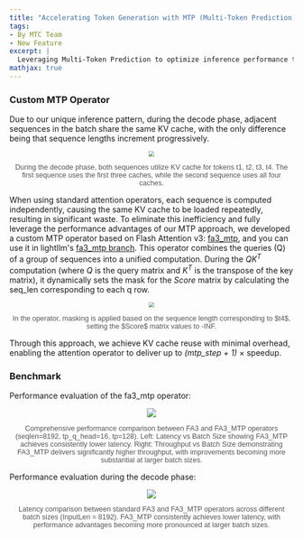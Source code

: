 ```yaml
---
title: "Accelerating Token Generation with MTP (Multi-Token Prediction)"
tags:
- By MTC Team
- New Feature
excerpt: |
  Leveraging Multi-Token Prediction to optimize inference performance through efficient KV cache reuse and custom operators.
mathjax: true
---
```



### Custom MTP Operator

Due to our unique inference pattern, during the decode phase, adjacent sequences in the batch share the same KV cache, with the only difference being that sequence lengths increment progressively.

<div style="text-align: center;">
  <img src="{{ site.baseurl }}/assets/images/blogs/05-mtp/mtp.png"  style="zoom: 60%;" />
  <p style="font-family: sans-serif; font-size: 0.9em; color: #555;">During the decode phase, both sequences utilize KV cache for tokens t1, t2, t3, t4. The first sequence uses the first three caches, while the second sequence uses all four caches.</p>
</div>

When using standard attention operators, each sequence is computed independently, causing the same KV cache to be loaded repeatedly, resulting in significant waste. To eliminate this inefficiency and fully leverage the performance advantages of our MTP approach, we developed a custom MTP operator based on Flash Attention v3: [fa3_mtp](https://github.com/ModelTC/LightKernel/tree/main/flash-attention/hopper), and you can use it in lightllm's [fa3_mtp branch](https://github.com/ModelTC/LightLLM/blob/fa3_mtp/lightllm/models/deepseek2/layer_infer/transformer_layer_infer.py#L564). This operator combines the queries (Q) of a group of sequences into a unified computation. During the $QK^T$ computation (where $Q$ is the query matrix and $K^T$ is the transpose of the key matrix), it dynamically sets the mask for the $Score$ matrix by calculating the seq_len corresponding to each q row.

<div style="text-align: center;">
  <img src="{{ site.baseurl }}/assets/images/blogs/05-mtp/fa3_mtp.png"  style="zoom: 60%;" />
  <p style="font-family: sans-serif; font-size: 0.9em; color: #555;">In the operator, masking is applied based on the sequence length corresponding to $t4$, setting the $Score$ matrix values to -INF.</p>
</div>

Through this approach, we achieve KV cache reuse with minimal overhead, enabling the attention operator to deliver up to *(mtp_step + 1)* × speedup.

### Benchmark

Performance evaluation of the fa3_mtp operator:

<div style="text-align: center;">
  <img src="{{ site.baseurl }}/assets/images/blogs/05-mtp/fa3_mtp_benchmark.png"  style="zoom: 100%;" />
  <p style="font-family: sans-serif; font-size: 0.9em; color: #555;">Comprehensive performance comparison between FA3 and FA3_MTP operators (seqlen=8192, tp_q_head=16, tp=128). Left: Latency vs Batch Size showing FA3_MTP achieves consistently lower latency. Right: Throughput vs Batch Size demonstrating FA3_MTP delivers significantly higher throughput, with improvements becoming more substantial at larger batch sizes.</p>
</div>

Performance evaluation during the decode phase:

<div style="text-align: center;">
  <img src="{{ site.baseurl }}/assets/images/blogs/05-mtp/decode_benchmark.png"  style="zoom: 100%;" />
  <p style="font-family: sans-serif; font-size: 0.9em; color: #555;">Latency comparison between standard FA3 and FA3_MTP operators across different batch sizes (InputLen = 8192). FA3_MTP consistently achieves lower latency, with performance advantages becoming more pronounced at larger batch sizes.</p>
</div>
